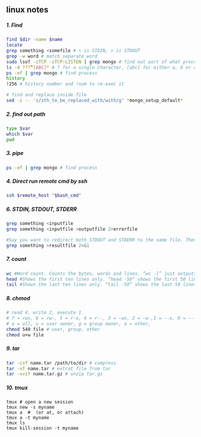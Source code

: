 ## linux notes

##### 1. Find

```bash
find $dir -name $name
locate 
grep something <somefile # < is STDIN, > is STDOUT
grep -w word # match separate word
sudo lsof -iTCP -sTCP:LISTEN | grep mongo # find out port of what process is listening 
ls -d ???^[ABC]* # ? for a single character, [abc] for either a, b or c, ^ begin with something
ps -ef | grep mongo # find process
history 
!256 # history number and !num to re-exec it

# find and replace inside file
sed -i -- 's/sth_to_be_replaced_with/with/g' *mongo_setup_default*
```

##### 2. find out path

```bash
type $var
which $var
pwd
```

##### 3. pipe

```bash
ps -ef | grep mongo # find process
```

##### 4. Direct run remote cmd by ssh

```bash
ssh $remote_host "$bash_cmd"
```

##### 6. STDIN, STDOUT, STDERR

```bash
grep something <inputfile
grep something <inputfile >outputfile 2>errorfile

#Say you want to redirect both STDOUT and STDERR to the same file. Then you cannot do. This redirects STDOUT (1) to the ‘resultfile’ and tells STDERR (2) to send the output to what STDOUT is set to (also ‘resultfile’).
grep something >resultfile 2>&1
```

##### 7. count 

```bash
wc #Word count. Counts the bytes, words and lines. “wc -l” just outputs how many lines were counted.
head #Shows the first ten lines only. “head -50” shows the first 50 lines.
tail #Shows the last ten lines only. “tail -50” shows the last 50 lines. “tail -f” follows a certain file.
```

##### 8. chmod

```bash
# read 4, write 2, execute 1
# 7 = rwx, 6 = rw-, 5 = r-x, 4 = r--, 3 = -wx, 2 = -w-,1 = --x, 0 = ---
# a = all, u = user owner, g = group owner, o = other, 
chmod 540 file # user, group, other
chmod u+w file
```

##### 9. tar

```bash
tar -cvf name.tar /path/to/dir # compress
tar -xf name.tar # extrat file from tar
tar -xvzf name.tar.gz # unzip tar.gz
```

##### 10. tmux

```shell
tmux # open a new session
tmux new -s myname
tmux a  #  (or at, or attach)
tmux a -t myname
tmux ls
tmux kill-session -t myname
```

